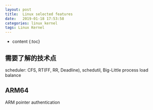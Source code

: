 ```yaml
---
layout: post
title:  Linux selected features
date:   2019-01-18 17:53:58
categories: linux kernel
tags: Linux Kernel
---
```


* content
{:toc}


## 需要了解的技术点

scheduler: CFS, RT(FF, RR, Deadline), schedutil, Big-Little
process load balance

## ARM64

ARM pointer authentication
